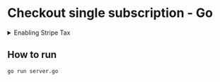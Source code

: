 # Checkout single subscription - Go

<details>
<summary>Enabling Stripe Tax</summary>

   In the [`server.go`](./server.go) file you will find the following code commented out
   ```go
   // AutomaticTax: &stripe.CheckoutSessionAutomaticTaxParams{Enabled: stripe.Bool(true)},
   ```

   Uncomment this line of code and the sales tax will be automatically calculated during the checkout.

   Make sure you previously went through the set up of Stripe Tax: [Set up Stripe Tax](https://stripe.com/docs/tax/set-up) and you have your products and prices updated with tax behavior and optionally tax codes: [Docs - Update your Products and Prices](https://stripe.com/docs/tax/checkout#product-and-price-setup)
</details>

## How to run

```sh
go run server.go
```

